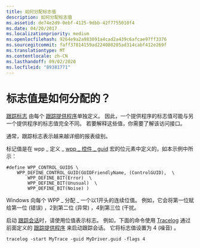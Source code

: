 ```yaml
---
title: 如何分配标志值
description: 如何分配标志值
ms.assetid: de74e2d9-0ebf-4125-9dbb-42f7755010f4
ms.date: 04/20/2017
ms.localizationpriority: medium
ms.openlocfilehash: 9264e9a2a983091a4cad2a439c6afcae97ff3376
ms.sourcegitcommit: faff37814159ad224080205ad314cabf412e269f
ms.translationtype: MT
ms.contentlocale: zh-CN
ms.lasthandoff: 09/02/2020
ms.locfileid: "89381771"
---
```

# <a name="how-are-flag-values-assigned"></a>标志值是如何分配的？


[跟踪标志](trace-flags.md) 由每个 [跟踪提供程序](trace-provider.md)单独定义。 因此，一个提供程序的标志值可能与另一个提供程序的标志值完全不同。 若要解释这些值，你需要了解该访问接口。

通常，跟踪标志表示越来越详细的报表级别。

标记值是在 wpp \_ 定义 \_ [wpp \_ 控件 \_ guid](/previous-versions/windows/hardware/previsioning-framework/ff556186(v=vs.85)) 宏的位元素中定义的，如本示例中所示：

```
#define WPP_CONTROL_GUIDS \
    WPP_DEFINE_CONTROL_GUID(GUIDFriendlyName, (ControlGUID),  \
        WPP_DEFINE_BIT(Error)  \
        WPP_DEFINE_BIT(Unusual)  \
        WPP_DEFINE_BIT(Noise) )
```

Windows 向每个 WPP \_ 分配 \_ 一个以1开头的连续位值。 例如，它会将第一位赋给第一位 (错误) ，2到第二位 (异常) ，4到第三位 (干扰。

启动 [跟踪会话](trace-session.md)时，请使用位值表示标志。 例如，下面的命令使用 [Tracelog](tracelog.md) 通过前面定义的 [跟踪提供程序](trace-provider.md) 来启动跟踪会话。 它将标志值设置为 4 (噪音) 。

```
tracelog -start MyTrace -guid MyDriver.guid -flags 4
```